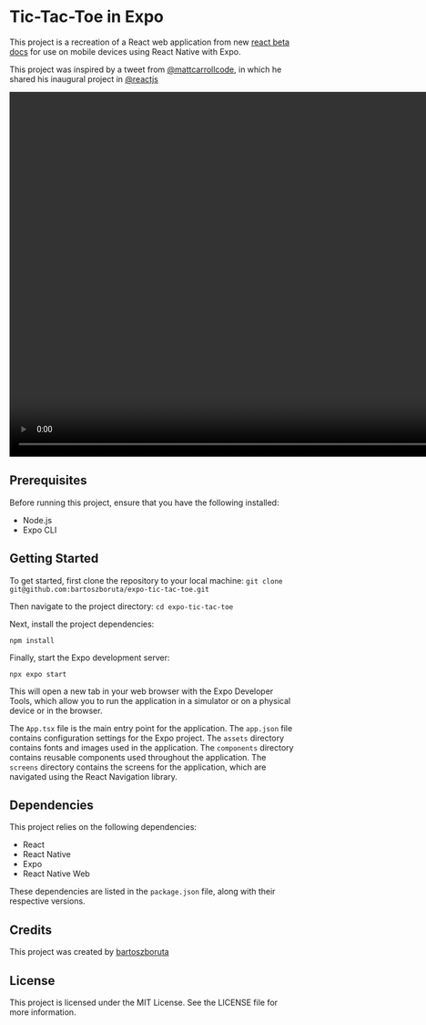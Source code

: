 # Tic-Tac-Toe in Expo

This project is a recreation of a React web application from new [react beta docs](https://beta.reactjs.org/learn/tutorial-tic-tac-toe) for use on mobile devices using React Native with Expo.

This project was inspired by a tweet from [@mattcarrollcode](https://twitter.com/mattcarrollcode/status/1629262255744503809?s=46&t=ArQ2YykoGCclA2p0py4niw), in which he shared his inaugural project in [@reactjs](https://twitter.com/reactjs)


<p align="center">
  <video src="https://user-images.githubusercontent.com/17254885/221388108-83e97808-5b96-473d-b108-afa05c442522.mp4" height="640">
</p>

## Prerequisites

Before running this project, ensure that you have the following installed:

- Node.js
- Expo CLI

## Getting Started

To get started, first clone the repository to your local machine:
```git clone git@github.com:bartoszboruta/expo-tic-tac-toe.git```

Then navigate to the project directory:
```cd expo-tic-tac-toe```

Next, install the project dependencies:

```npm install```

Finally, start the Expo development server:

```npx expo start```

This will open a new tab in your web browser with the Expo Developer Tools, which allow you to run the application in a simulator or on a physical device or in the browser.

The `App.tsx` file is the main entry point for the application. The `app.json` file contains configuration settings for the Expo project. The `assets` directory contains fonts and images used in the application. The `components` directory contains reusable components used throughout the application. The `screens` directory contains the screens for the application, which are navigated using the React Navigation library.

## Dependencies

This project relies on the following dependencies:

- React
- React Native
- Expo
- React Native Web

These dependencies are listed in the `package.json` file, along with their respective versions.

## Credits

This project was created by [bartoszboruta](https://github.com/bartoszboruta)

## License

This project is licensed under the MIT License. See the LICENSE file for more information.


